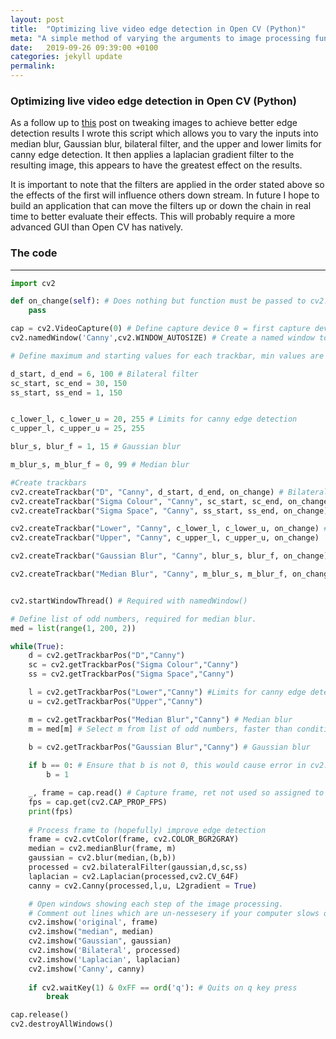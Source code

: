 ```yaml
---
layout: post
title:  "Optimizing live video edge detection in Open CV (Python)"
meta: "A simple method of varying the arguments to image processing functions in real time with sliders."
date:   2019-09-26 09:39:00 +0100
categories: jekyll update
permalink: 
---
```


### Optimizing live video edge detection in Open CV (Python)

As a follow up to [this]({{site.baseurl}}/open-cv-image-review/) post on tweaking images to achieve better edge detection results I wrote this script which allows you to vary the inputs into median blur, Gaussian blur, bilateral filter, and the upper and lower limits for canny edge detection. It then applies a laplacian gradient filter to the resulting image, this appears to have the greatest effect on the results.

It is important to note that the filters are applied in the order stated above so the effects of the first will influence others down stream. In future I hope to build an application that can move the filters up or down the chain in real time to better evaluate their effects. This will probably require a more advanced GUI than Open CV has natively. 

### The code
**************

``` python
import cv2

def on_change(self): # Does nothing but function must be passed to cv2.createTrackbar
    pass

cap = cv2.VideoCapture(0) # Define capture device 0 = first capture device etc
cv2.namedWindow('Canny',cv2.WINDOW_AUTOSIZE) # Create a named window to add trackbars and video frames to

# Define maximum and starting values for each trackbar, min values are always 0

d_start, d_end = 6, 100 # Bilateral filter
sc_start, sc_end = 30, 150
ss_start, ss_end = 1, 150


c_lower_l, c_lower_u = 20, 255 # Limits for canny edge detection
c_upper_l, c_upper_u = 25, 255

blur_s, blur_f = 1, 15 # Gaussian blur

m_blur_s, m_blur_f = 0, 99 # Median blur

#Create trackbars
cv2.createTrackbar("D", "Canny", d_start, d_end, on_change) # Bilateral filter
cv2.createTrackbar("Sigma Colour", "Canny", sc_start, sc_end, on_change)
cv2.createTrackbar("Sigma Space", "Canny", ss_start, ss_end, on_change)

cv2.createTrackbar("Lower", "Canny", c_lower_l, c_lower_u, on_change) # Limits for canny edge detection
cv2.createTrackbar("Upper", "Canny", c_upper_l, c_upper_u, on_change)

cv2.createTrackbar("Gaussian Blur", "Canny", blur_s, blur_f, on_change) # Gaussian blur

cv2.createTrackbar("Median Blur", "Canny", m_blur_s, m_blur_f, on_change) # Median blur


cv2.startWindowThread() # Required with namedWindow()

# Define list of odd numbers, required for median blur.
med = list(range(1, 200, 2)) 

while(True):
    d = cv2.getTrackbarPos("D","Canny")
    sc = cv2.getTrackbarPos("Sigma Colour","Canny")
    ss = cv2.getTrackbarPos("Sigma Space","Canny")

    l = cv2.getTrackbarPos("Lower","Canny") #Limits for canny edge detection
    u = cv2.getTrackbarPos("Upper","Canny")

    m = cv2.getTrackbarPos("Median Blur","Canny") # Median blur
    m = med[m] # Select m from list of odd numbers, faster than conditionals?

    b = cv2.getTrackbarPos("Gaussian Blur","Canny") # Gaussian blur
    
    if b == 0: # Ensure that b is not 0, this would cause error in cv2.blur()
        b = 1

    _, frame = cap.read() # Capture frame, ret not used so assigned to _
    fps = cap.get(cv2.CAP_PROP_FPS)
    print(fps)
    
    # Process frame to (hopefully) improve edge detection
    frame = cv2.cvtColor(frame, cv2.COLOR_BGR2GRAY)
    median = cv2.medianBlur(frame, m)
    gaussian = cv2.blur(median,(b,b))
    processed = cv2.bilateralFilter(gaussian,d,sc,ss)
    laplacian = cv2.Laplacian(processed,cv2.CV_64F)
    canny = cv2.Canny(processed,l,u, L2gradient = True)

    # Open windows showing each step of the image processing.
    # Comment out lines which are un-nessesery if your computer slows down (like mine)
    cv2.imshow('original', frame)
    cv2.imshow("median", median)
    cv2.imshow("Gaussian", gaussian)
    cv2.imshow('Bilateral', processed)
    cv2.imshow('Laplacian', laplacian)
    cv2.imshow('Canny', canny)
    
    if cv2.waitKey(1) & 0xFF == ord('q'): # Quits on q key press
        break

cap.release()
cv2.destroyAllWindows()
```
